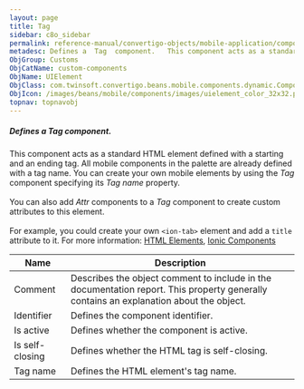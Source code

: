 ```yaml
---
layout: page
title: Tag
sidebar: c8o_sidebar
permalink: reference-manual/convertigo-objects/mobile-application/components/custom-components/tag/
metadesc: Defines a  Tag  component.   This component acts as a standard HTML element defined with a starting and an ending tag. All mobile components in the pa
ObjGroup: Customs
ObjCatName: custom-components
ObjName: UIElement
ObjClass: com.twinsoft.convertigo.beans.mobile.components.dynamic.ComponentManager$3
ObjIcon: /images/beans/mobile/components/images/uielement_color_32x32.png
topnav: topnavobj
---
```

##### Defines a <i>Tag</i> component. 
 This component acts as a standard HTML element defined with a starting and an ending tag.
All mobile components in the palette are already defined with a tag name. You can create your own mobile elements by using the <i>Tag</i> component specifying its <i>Tag name</i> property. <br /><br /> You can also add <i>Attr</i> components to a <i>Tag</i> component to create custom attributes to this element. <br /><br />For example, you could create your own <code>&lt;ion-tab&gt;</code> element and add a <code>title</code> attribute to it.
 For more information: <a href='https://www.w3schools.com/html/html_elements.asp' target='_blank'>HTML Elements</a>, <a href='https://ionicframework.com/docs/v3/components/' target='_blank'>Ionic Components</a>

Name | Description 
--- | ---
Comment | Describes the object comment to include in the documentation report.  This property generally contains an explanation about the object. 
Identifier | Defines the component identifier.  
Is active | Defines whether the component is active. 
Is self-closing | Defines whether the HTML tag is self-closing.  
Tag name | Defines the HTML element's tag name. 

